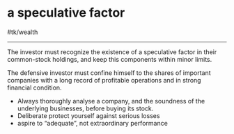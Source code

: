 # a speculative factor
#tk/wealth
- - - -
The investor must recognize the existence of a speculative factor in their common-stock holdings, and keep this components within minor limits.

The defensive investor must confine himself to the shares of important companies with a long record of profitable operations and in strong financial condition.
* Always thoroughly analyse a company, and the soundness of the underlying businesses, before buying its stock.
* Deliberate protect yourself against serious losses
* aspire to “adequate”, not extraordinary performance
